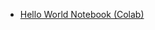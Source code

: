 - [Hello World Notebook (Colab)](https://colab.research.google.com/drive/1DxDPYO0Cao9OFfTMng0Wp-c5lzhfYi6D?usp=sharing)
